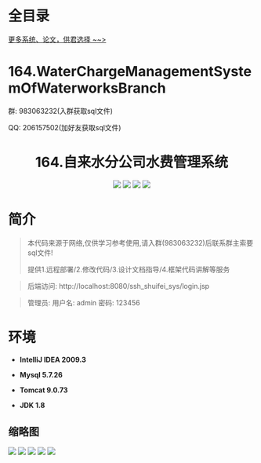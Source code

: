 # 全目录

[更多系统、论文，供君选择 ~~>](https://www.bitwise.net.cn)

# 164.WaterChargeManagementSystemOfWaterworksBranch

<p>群: 983063232(入群获取sql文件)</p>
<p>QQ: 206157502(加好友获取sql文件)</p>

<p><h1 align="center">164.自来水分公司水费管理系统</h1></p>




<p align="center">
	<img src="https://img.shields.io/badge/jdk-1.8-orange.svg"/>
    <img src="https://img.shields.io/badge/spring-5.x-lightgrey.svg"/>
    <img src="https://img.shields.io/badge/springmvc-3.x-blue.svg"/>
    <img src="https://img.shields.io/badge/mybatis-5.x-yellow.svg"/>
</p>

# 简介


> 本代码来源于网络,仅供学习参考使用,请入群(983063232)后联系群主索要sql文件!
>
> 提供1.远程部署/2.修改代码/3.设计文档指导/4.框架代码讲解等服务

>后端访问: http://localhost:8080/ssh_shuifei_sys/login.jsp

> 管理员: 用户名: admin 密码: 123456


# 环境

- <b>IntelliJ IDEA 2009.3</b>

- <b>Mysql 5.7.26</b>

- <b>Tomcat 9.0.73</b>

- <b>JDK 1.8</b>




## 缩略图


![](https://bitwise.oss-cn-heyuan.aliyuncs.com/2024/9/10/48082f68-fdf7-452e-a766-9c33e0f0ba26.png)
![](https://bitwise.oss-cn-heyuan.aliyuncs.com/2024/9/10/460c3017-e6f6-4bbd-87bf-908202ed52d1.png)
![](https://bitwise.oss-cn-heyuan.aliyuncs.com/2024/9/10/e0d990f2-b01c-4580-8ba4-0051cb2a0e9a.png)
![](https://bitwise.oss-cn-heyuan.aliyuncs.com/2024/9/10/bafcc17e-8c61-49be-8643-91ae6a77bc16.png)
![](https://bitwise.oss-cn-heyuan.aliyuncs.com/2024/9/10/dd85a8aa-5fba-4ea1-a1e6-c80d83bc852b.png)





